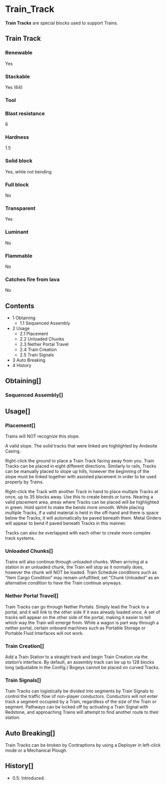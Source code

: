 # Train_Track

**Train Tracks** are special blocks used to support Trains.

## Train Track

### Renewable

Yes

### Stackable

Yes (64)

### Tool

### Blast resistance

6

### Hardness

1.5

### Solid block

Yes, while not bending

### Full block

No

### Transparent

Yes

### Luminant

No

### Flammable

No

### Catches fire from lava

No

## Contents

- 1 Obtaining
    - 1.1 Sequenced Assembly
- 2 Usage
    - 2.1 Placement
    - 2.2 Unloaded Chunks
    - 2.3 Nether Portal Travel
    - 2.4 Train Creation
    - 2.5 Train Signals
- 3 Auto Breaking
- 4 History

## Obtaining[]

### Sequenced Assembly[]

## Usage[]

### Placement[]

Trains will NOT recognize this slope.

A valid slope. The solid tracks that were linked are highlighted by Andesite Casing.

Right-click the ground to place a Train Track facing away from you. Train Tracks can be placed in eight different directions. Similarly to rails, Tracks can be manually placed to slope up hills, however the beginning of the slope must be linked together with assisted placement in order to be used properly by Trains.

Right-click the Track with another Track in hand to place multiple Tracks at once, up to 35 blocks away. Use this to create bends or turns. Nearing a valid placement area, areas where Tracks can be placed will be highlighted in green. Hold sprint to make the bends more smooth. While placing multiple Tracks, if a valid material is held in the off-hand and there is space below the Tracks, it will automatically be paved beneath them. Metal Girders will appear to bend if paved beneath Tracks in this manner.

Tracks can also be overlapped with each other to create more complex track systems.

### Unloaded Chunks[]

Trains will also continue through unloaded chunks. When arriving at a station in an unloaded chunk, the Train will stop as it normally does, however the chunk will NOT be loaded. Train Schedule conditions such as “Item Cargo Condition” may remain unfulfilled; set “Chunk Unloaded” as an alternative condition to have the Train continue anyways.

### Nether Portal Travel[]

Train Tracks can go through Nether Portals. Simply lead the Track to a portal, and it will link to the other side if it was already loaded once. A set of tracks will appear on the other side of the portal, making it easier to tell which way the Train will emerge from. While a wagon is part way through a nether portal, certain onboard machines such as Portable Storage or Portable Fluid Interfaces will not work.

### Train Creation[]

Add a Train Station to a straight track and begin Train Creation via the station’s interface. By default, an assembly track can be up to 128 blocks long (adjustable in the Config.) Bogeys cannot be placed on curved Tracks.

### Train Signals[]

Train Tracks can logistically be divided into segments by Train Signals to control the traffic flow of non-player conductors. Conductors will not enter track a segment occupied by a Train, regardless of the size of the Train or segment. Pathways can be locked off by activating a Train Signal with Redstone, and approaching Trains will attempt to find another route to their station.

## Auto Breaking[]

Train Tracks can be broken by Contraptions by using a Deployer in left-click mode or a Mechanical Plough.

## History[]

- 0.5: Introduced.